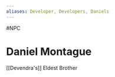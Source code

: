 ```yaml
---
aliases: Developer, Developers, Daniels
---
```

#NPC
# Daniel Montague
[[Devendra's]] Eldest Brother

